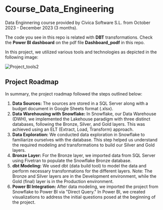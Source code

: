 # Course_Data_Engineering
Data Enginnering course provided by Civica Software S.L. from October 2023 - December 2023 (3 months).

The code you see in this repo is related with **DBT** transformations.
Check the **Power BI dashboard** on the pdf file **Dashboard_podf** in this repo.

In this project, we utilized various tools and technologies as depicted in the following image:

![Project_tools2](https://github.com/jmoliveira92/curso_data_engineering/assets/142105466/60472f86-5387-446d-a4cb-72b41bc228d9)

## Project Roadmap
In summary, the project roadmap followed the steps outlined below:

1. **Data Sources:** The sources are stored in a SQL Server along with a budget document in Google Sheets format (.xlsx).
2. **Data Warehousing with Snowflake:** In Snowflake, our Data Warehouse (DWH), we implemented the Lakehouse paradigm with three distinct databases, following the Bronze, Silver, and Gold layers. This was achieved using an ELT (Extract, Load, Transform) approach.
3. **Data Exploration:** We conducted data exploration in Snowflake to familiarize ourselves with the database. This step helped us understand the required modeling and transformations to build our Silver and Gold layers.
4. **Bronze Layer:** For the Bronze layer, we imported data from SQL Server using Fivetran to populate the Snowflake Bronze database.
5. **dbt Modeling:** We used dbt (data build tool) to model the data and perform necessary transformations for the different layers. Note: The Bronze and Silver layers are in the Development environment, while the Gold (final) layer is in the Production environment.
6. **Power BI Integration:** After data modeling, we imported the project from Snowflake to Power BI via "Direct Query." In Power BI, we created visualizations to address the initial questions posed at the beginning of the project.
